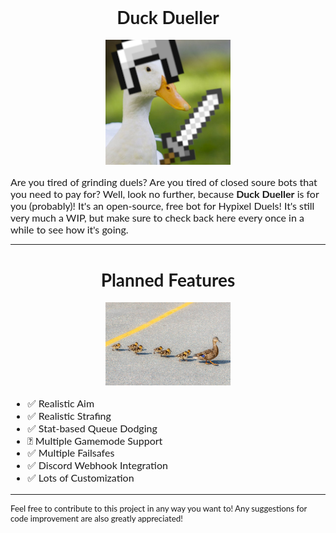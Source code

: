<link rel="preconnect" href="https://fonts.googleapis.com">
<link rel="preconnect" href="https://fonts.gstatic.com" crossorigin>
<link href="https://fonts.googleapis.com/css2?family=Lato&display=swap" rel="stylesheet"> 
<div style="text-align: center; font-family: 'Lato', sans-serif;">  
    <h1>Duck Dueller</h1>  
    <img width="200" src="https://github.com/HumanDuck23/upload-stuff-here/blob/main/duck_dueller.png?raw=true" alt="Duck Dueller Image">  
</div>  

<div style="font-size: 12pt; margin-top: 15px; font-family: 'Lato', sans-serif;">  
Are you tired of grinding duels? Are you tired of closed soure bots that  
you need to pay for? Well, look no further, because <b>Duck Dueller</b>  
is for you (probably)! It's an open-source, free bot for Hypixel Duels!  
It's still very much a WIP, but make sure to check back here every once   
in a while to see how it's going.  
</div>
<hr>
<div style="text-align: center; font-family: 'Lato', sans-serif;">  
    <h1>Planned Features</h1>  
    <img width="200" src="https://github.com/HumanDuck23/upload-stuff-here/blob/main/duck_road.jpg?raw=true" alt="Duck Roadmap">  
</div>  
<div style="font-size: 12pt; font-family: 'Lato', sans-serif;">
	<ul>
		<li>✅ Realistic Aim</li>
		<li>✅ Realistic Strafing</li>
		<li>✅ Stat-based Queue Dodging</li>
		<li>🚧 Multiple Gamemode Support</li>
		<li>✅ Multiple Failsafes</li>
		<li>✅ Discord Webhook Integration</li>
		<li>✅ Lots of Customization</li>
	</ul>
</div>
<hr>
<footer style="font-size:10pt; font-family: 'Lato', sans-serif;">
Feel free to contribute to this project in any way you want to! 
Any suggestions for code improvement are also greatly appreciated!
</footer>
